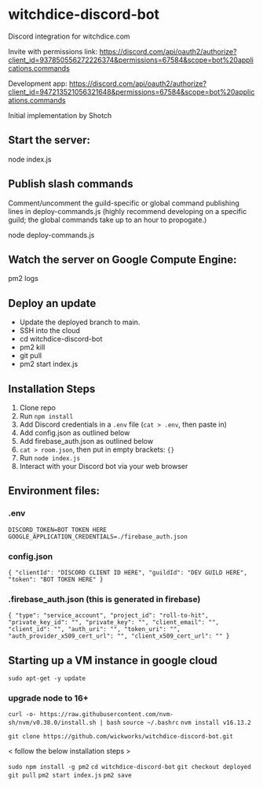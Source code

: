 # witchdice-discord-bot
Discord integration for witchdice.com

Invite with permissions link:
https://discord.com/api/oauth2/authorize?client_id=937850556272226374&permissions=67584&scope=bot%20applications.commands

Development app:
https://discord.com/api/oauth2/authorize?client_id=947213521056321648&permissions=67584&scope=bot%20applications.commands


Initial implementation by Shotch


## Start the server:
node index.js


## Publish slash commands
Comment/uncomment the guild-specific or global command publishing lines in deploy-commands.js
(highly recommend developing on a specific guild; the global commands take up to an hour to propogate.)

node deploy-commands.js


## Watch the server on Google Compute Engine:
pm2 logs


## Deploy an update
- Update the deployed branch to main.
- SSH into the cloud
- cd witchdice-discord-bot
- pm2 kill
- git pull
- pm2 start index.js





## Installation Steps
1. Clone repo
2. Run `npm install`
3. Add Discord credentials in a `.env` file		(`cat > .env`, then paste in)
4. Add config.json as outlined below
5. Add firebase_auth.json as outlined below
6. `cat > room.json`, then put in empty brackets: `{}`
6. Run `node index.js`
7. Interact with your Discord bot via your web browser

## Environment files:
### .env
`DISCORD_TOKEN=BOT TOKEN HERE
GOOGLE_APPLICATION_CREDENTIALS=./firebase_auth.json`

### config.json
`{
	"clientId": "DISCORD CLIENT ID HERE",
	"guildId": "DEV GUILD HERE",
	"token": "BOT TOKEN HERE"
}`

### .firebase_auth.json  (this is generated in firebase)
`{
  "type": "service_account",
  "project_id": "roll-to-hit",
  "private_key_id": "",
  "private_key": "",
  "client_email": "",
  "client_id": "",
  "auth_uri": "",
  "token_uri": "",
  "auth_provider_x509_cert_url": "",
  "client_x509_cert_url": ""
}`

## Starting up a VM instance in google cloud

`sudo apt-get -y update`

### upgrade node to 16+
`curl -o- https://raw.githubusercontent.com/nvm-sh/nvm/v0.38.0/install.sh | bash`
`source ~/.bashrc`
`nvm install v16.13.2`

`git clone https://github.com/wickworks/witchdice-discord-bot.git`

< follow the below installation steps >

`sudo npm install -g pm2`
`cd witchdice-discord-bot`
`git checkout deployed`
`git pull`
`pm2 start index.js`
`pm2 save`
